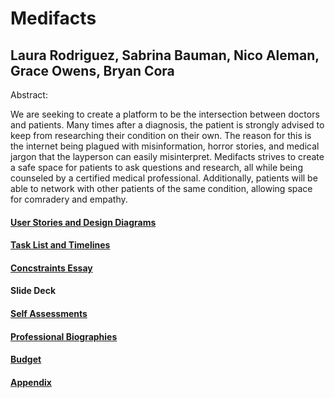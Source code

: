 # Medifacts 
## Laura Rodriguez, Sabrina Bauman, Nico Aleman, Grace Owens, Bryan Cora
Abstract:

We are seeking to create a platform to be the intersection between doctors and patients. Many times after a diagnosis, the patient is strongly advised to keep from researching their condition on their own. The reason for this is the internet being plagued with misinformation, horror stories, and medical jargon that the layperson can easily misinterpret. Medifacts strives to create a safe space for patients to ask questions and research, all while being counseled by a certified medical professional. Additionally, patients will be able to network with other patients of the same condition, allowing space for comradery and empathy.

#### [User Stories and Design Diagrams](https://github.com/brinwiththevlin/medifacts/tree/main/Stories-Diagrams)

#### [Task List and Timelines](https://github.com/brinwiththevlin/medifacts/tree/main/tasks-timelines)

#### [Concstraints Essay](https://github.com/brinwiththevlin/medifacts/blob/main/Constraints-Essay.md)

#### Slide Deck

#### [Self Assessments](https://github.com/brinwiththevlin/medifacts/tree/main/Self-Assessments)

#### [Professional Biographies](https://github.com/brinwiththevlin/medifacts/tree/main/professional-bios)

#### [Budget](https://github.com/brinwiththevlin/medifacts/blob/main/budget.md)

#### [Appendix](https://github.com/brinwiththevlin/medifacts/blob/main/appendix.md)

